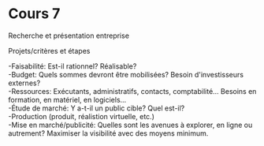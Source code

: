 # Cours 7
Recherche et présentation entreprise

Projets/critères et étapes 

-Faisabilité: Est-il rationnel? Réalisable?  
-Budget: Quels sommes devront être mobilisées? Besoin d'investisseurs externes?  
-Ressources: Exécutants, administratifs, contacts, comptabilité... Besoins en formation, en matériel, en logiciels...  
-Étude de marché: Y a-t-il un public cible? Quel est-il?  
-Production (produit, réalistion virtuelle, etc.)  
-Mise en marché/publicité: Quelles sont les avenues à explorer, en ligne ou autrement? Maximiser la visibilité avec des moyens minimum.  
